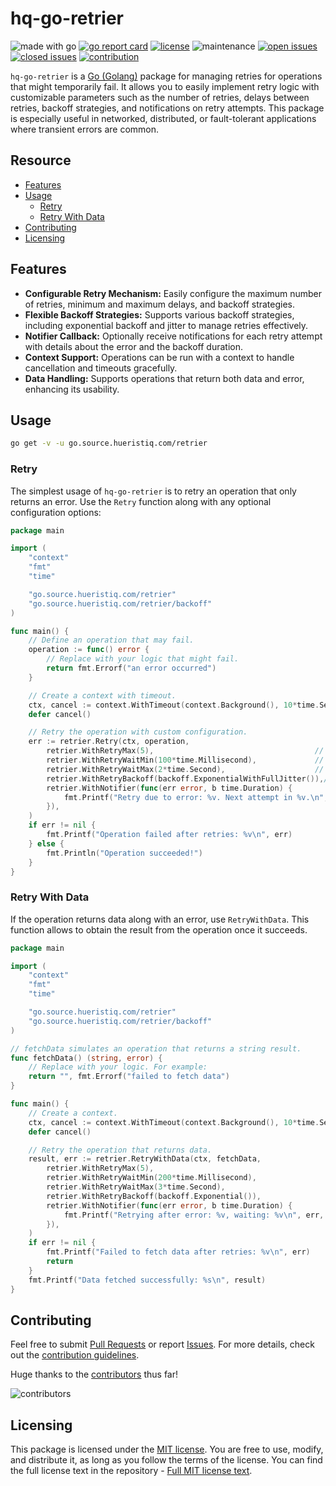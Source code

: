 # hq-go-retrier

![made with go](https://img.shields.io/badge/made%20with-Go-1E90FF.svg) [![go report card](https://goreportcard.com/badge/github.com/hueristiq/xsubfind3r)](https://goreportcard.com/report/github.com/hueristiq/hq-go-retrier) [![license](https://img.shields.io/badge/license-MIT-gray.svg?color=1E90FF)](https://github.com/hueristiq/hq-go-retrier/blob/master/LICENSE) ![maintenance](https://img.shields.io/badge/maintained%3F-yes-1E90FF.svg) [![open issues](https://img.shields.io/github/issues-raw/hueristiq/hq-go-retrier.svg?style=flat&color=1E90FF)](https://github.com/hueristiq/hq-go-retrier/issues?q=is:issue+is:open) [![closed issues](https://img.shields.io/github/issues-closed-raw/hueristiq/hq-go-retrier.svg?style=flat&color=1E90FF)](https://github.com/hueristiq/hq-go-retrier/issues?q=is:issue+is:closed) [![contribution](https://img.shields.io/badge/contributions-welcome-1E90FF.svg)](https://github.com/hueristiq/hq-go-retrier/blob/master/CONTRIBUTING.md)

`hq-go-retrier` is a [Go (Golang)](http://golang.org/) package for managing retries for operations that might temporarily fail. It allows you to easily implement retry logic with customizable parameters such as the number of retries, delays between retries, backoff strategies, and notifications on retry attempts. This package is especially useful in networked, distributed, or fault-tolerant applications where transient errors are common.

## Resource

* [Features](#features)
* [Usage](#usage)
	* [Retry](#retry)
	* [Retry With Data](#retry-with-data)
* [Contributing](#contributing)
* [Licensing](#licensing)

## Features

* **Configurable Retry Mechanism:** Easily configure the maximum number of retries, minimum and maximum delays, and backoff strategies.
* **Flexible Backoff Strategies:** Supports various backoff strategies, including exponential backoff and jitter to manage retries effectively.
* **Notifier Callback:** Optionally receive notifications for each retry attempt with details about the error and the backoff duration.
* **Context Support:** Operations can be run with a context to handle cancellation and timeouts gracefully.
* **Data Handling:** Supports operations that return both data and error, enhancing its usability.

## Usage

```bash
go get -v -u go.source.hueristiq.com/retrier
```

### Retry

The simplest usage of `hq-go-retrier` is to retry an operation that only returns an error. Use the `Retry` function along with any optional configuration options:

```go
package main

import (
	"context"
	"fmt"
	"time"

	"go.source.hueristiq.com/retrier"
	"go.source.hueristiq.com/retrier/backoff"
)

func main() {
	// Define an operation that may fail.
	operation := func() error {
		// Replace with your logic that might fail.
		return fmt.Errorf("an error occurred")
	}

	// Create a context with timeout.
	ctx, cancel := context.WithTimeout(context.Background(), 10*time.Second)
	defer cancel()

	// Retry the operation with custom configuration.
	err := retrier.Retry(ctx, operation,
		retrier.WithRetryMax(5),                                    // Maximum 5 retries.
		retrier.WithRetryWaitMin(100*time.Millisecond),             // Minimum wait of 100ms.
		retrier.WithRetryWaitMax(2*time.Second),                    // Maximum wait of 2 seconds.
		retrier.WithRetryBackoff(backoff.ExponentialWithFullJitter()),// Exponential backoff with full jitter.
		retrier.WithNotifier(func(err error, b time.Duration) {
			fmt.Printf("Retry due to error: %v. Next attempt in %v.\n", err, b)
		}),
	)
	if err != nil {
		fmt.Printf("Operation failed after retries: %v\n", err)
	} else {
		fmt.Println("Operation succeeded!")
	}
}
```

### Retry With Data

If the operation returns data along with an error, use `RetryWithData`. This function allows to obtain the result from the operation once it succeeds.

```go
package main

import (
	"context"
	"fmt"
	"time"

	"go.source.hueristiq.com/retrier"
	"go.source.hueristiq.com/retrier/backoff"
)

// fetchData simulates an operation that returns a string result.
func fetchData() (string, error) {
	// Replace with your logic. For example:
	return "", fmt.Errorf("failed to fetch data")
}

func main() {
	// Create a context.
	ctx, cancel := context.WithTimeout(context.Background(), 10*time.Second)
	defer cancel()

	// Retry the operation that returns data.
	result, err := retrier.RetryWithData(ctx, fetchData,
		retrier.WithRetryMax(5),
		retrier.WithRetryWaitMin(200*time.Millisecond),
		retrier.WithRetryWaitMax(3*time.Second),
		retrier.WithRetryBackoff(backoff.Exponential()),
		retrier.WithNotifier(func(err error, b time.Duration) {
			fmt.Printf("Retrying after error: %v, waiting: %v\n", err, b)
		}),
	)
	if err != nil {
		fmt.Printf("Failed to fetch data after retries: %v\n", err)
		return
	}
	fmt.Printf("Data fetched successfully: %s\n", result)
}
```

## Contributing

Feel free to submit [Pull Requests](https://github.com/hueristiq/hq-go-retrier/pulls) or report [Issues](https://github.com/hueristiq/hq-go-retrier/issues). For more details, check out the [contribution guidelines](https://github.com/hueristiq/hq-go-retrier/blob/master/CONTRIBUTING.md).

Huge thanks to the [contributors](https://github.com/hueristiq/hq-go-retrier/graphs/contributors) thus far!

![contributors](https://contrib.rocks/image?repo=hueristiq/hq-go-retrier&max=500)

## Licensing

This package is licensed under the [MIT license](https://opensource.org/license/mit). You are free to use, modify, and distribute it, as long as you follow the terms of the license. You can find the full license text in the repository - [Full MIT license text](https://github.com/hueristiq/hq-go-retrier/blob/master/LICENSE).